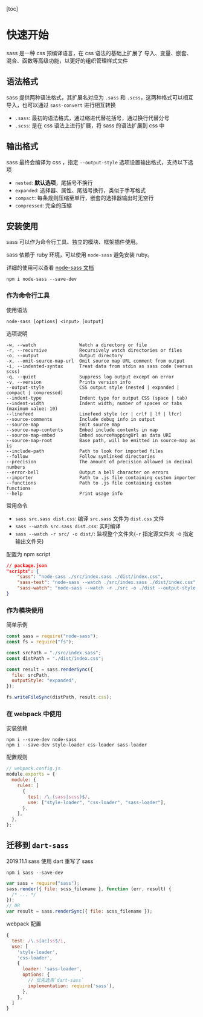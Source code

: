 [toc]

# 快速开始

sass 是一种 css 预编译语言，在 css 语法的基础上扩展了 导入、变量、嵌套、混合、函数等高级功能，以更好的组织管理样式文件

## 语法格式

sass 提供两种语法格式，其扩展名对应为 `.sass` 和 `.scss`，这两种格式可以相互导入，也可以通过 `sass-convert` 进行相互转换

- `.sass`: 最初的语法格式，通过缩进代替花括号，通过换行代替分号
- `.scss`: 是在 css 语法上进行扩展，将 sass 的语法扩展到 css 中

## 输出格式

sass 最终会编译为 css ，指定 `--output-style` 选项设置输出格式，支持以下选项

- `nested`: **默认选项**，尾括号不换行
- `expanded`: 选择器、属性、尾括号换行，类似于手写格式
- `compact`: 每条规则压缩至单行，嵌套的选择器输出时无空行
- `compressed`: 完全的压缩

## 安装使用

sass 可以作为命令行工具、独立的模块、框架插件使用。

sass 依赖于 ruby 环境，可以使用 `node-sass` 避免安装 ruby。

详细的使用可以查看 [node-sass 文档](https://www.npmjs.com/package/node-sass)

```shell
npm i node-sass --save-dev
```

### 作为命令行工具

使用语法

```shell
node-sass [options] <input> [output]
```

选项说明

```shell
-w, --watch                Watch a directory or file
-r, --recursive            Recursively watch directories or files
-o, --output               Output directory
-x, --omit-source-map-url  Omit source map URL comment from output
-i, --indented-syntax      Treat data from stdin as sass code (versus scss)
-q, --quiet                Suppress log output except on error
-v, --version              Prints version info
--output-style             CSS output style (nested | expanded | compact | compressed)
--indent-type              Indent type for output CSS (space | tab)
--indent-width             Indent width; number of spaces or tabs (maximum value: 10)
--linefeed                 Linefeed style (cr | crlf | lf | lfcr)
--source-comments          Include debug info in output
--source-map               Emit source map
--source-map-contents      Embed include contents in map
--source-map-embed         Embed sourceMappingUrl as data URI
--source-map-root          Base path, will be emitted in source-map as is
--include-path             Path to look for imported files
--follow                   Follow symlinked directories
--precision                The amount of precision allowed in decimal numbers
--error-bell               Output a bell character on errors
--importer                 Path to .js file containing custom importer
--functions                Path to .js file containing custom functions
--help                     Print usage info
```

常用命令

- `sass src.sass dist.css`: 编译 `src.sass` 文件为 `dist.css` 文件
- `sass --watch src.sass dist.css`: 实时编译
- `sass --watch -r src/ -o dist/`: 监视整个文件夹(`-r` 指定源文件夹 -o 指定输出文件夹)

配置为 npm script

```json
// package.json
"scripts": {
    "sass": "node-sass ./src/index.sass ./dist/index.css",
    "sass-test": "node-sass --watch ./src/index.sass ./dist/index.css",
    "sass-watch": "node-sass --watch -r ./src -o ./dist --output-style expanded"
}
```

### 作为模块使用

简单示例

```js
const sass = require("node-sass");
const fs = require("fs");

const srcPath = "./src/index.sass";
const distPath = "./dist/index.css";

const result = sass.renderSync({
  file: srcPath,
  outputStyle: "expanded",
});

fs.writeFileSync(distPath, result.css);
```

### 在 webpack 中使用

安装依赖

```shell
npm i --save-dev node-sass
npm i --save-dev style-loader css-loader sass-loader
```

配置规则

```js
// webpack.config.js
module.exports = {
  module: {
    rules: [
      {
        test: /\.(sass|scss)$/,
        use: ["style-loader", "css-loader", "sass-loader"],
      },
    ],
  },
};
```

## 迁移到 `dart-sass`

2019.11.1 sass 使用 dart 重写了 sass

```shell
npm i sass --save-dev
```

```js
var sass = require("sass");
sass.render({ file: scss_filename }, function (err, result) {
  /* ... */
});
// OR
var result = sass.renderSync({ file: scss_filename });
```

webpack 配置

```js
{
  test: /\.s[ac]ss$/i,
  use: [
    'style-loader',
    'css-loader',
    {
      loader: 'sass-loader',
      options: {
        // 优先选用`dart-sass`
        implementation: require('sass'),
      },
    },
  ]
}
```
